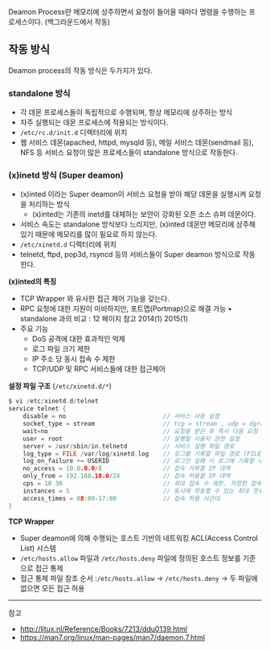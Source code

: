 
Deamon Process란 메모리에 상주하면서 요청이 들어올 때마다 명령을 수행하는 프로세스이다. (백그라운드에서 작동)

## 작동 방식

Deamon process의 작동 방식은 두가지가 있다.

### standalone 방식

- 각 데몬 프로세스들이 독립적으로 수행되며, 항상 메모리에 상주하는 방식
- 자주 실행되는 데몬 프로세스에 적용되는 방식이다.
- `/etc/rc.d/init.d` 디렉터리에 위치
- 웹 서비스 데몬(apached, httpd, mysqld 등), 메일 서비스 데몬(sendmail 등), NFS 등 서비스 요청이 많은 프로세스들이 standalone 방식으로 작동한다.

### (x)inetd 방식 (Super deamon)
- (x)inted 이라는 Super deamon이 서비스 요청을 받아 해당 데몬을 실행시켜 요청을 처리하는 방식
  - (x)inted는 기존의 inetd를 대체하는 보안이 강화된 오픈 소스 슈퍼 데몬이다.
- 서비스 속도는 standalone 방식보다 느리지만, (x)inted 데몬만 메모리에 상주해 있기 때문에 메모리를 많이 필요로 하지 않는다.
- `/etc/xinetd.d` 디렉터리에 위치
- telnetd, ftpd, pop3d, rsyncd 등의 서비스들이 Super deamon 방식으로 작동한다.

**(x)inted의 특징**
- TCP Wrapper 와 유사한 접근 제어 기능을 갖는다.
- RPC 요청에 대한 지원이 미비하지만, 포트맵(Portmap)으로 해결 가능 • standalone 과의 비교 : 12 페이지 참고 2014(1) 2015(1)
- 주요 기능
  - DoS 공격에 대한 효과적인 억제
  - 로그 파일 크기 제한
  - IP 주소 당 동시 접속 수 제한
  - TCP/UDP 및 RPC 서비스들에 대한 접근제어

**설정 파일 구조** (`/etc/xinetd.d/*`)  
```c
$ vi /etc/xinetd.d/telnet
service telnet {
    disable = no                           // 서비스 사용 설정
    socket_type = stream                   // tcp = stream , udp = dgram
    wait=no                                // 요청을 받은 후 즉시 다음 요청 처리(no)
    user = root                            // 실행할 사용자 권한 설정
    server = /usr/sbin/in.telnetd          // 서비스 실행 파일 경로
    log_type = FILE /var/log/xinetd.log    // 로그를 기록할 파일 경로 (FILE 선택자 사용 시)
    log_on_failure += USERID               // 로그인 실패 시 로그에 기록할 내용
    no_access = 10.0.0.0/8                 // 접속 거부할 IP 대역    
    only_from = 192.168.10.0/24            // 접속 허용할 IP 대역    
    cps = 10 30                            // 최대 접속 수 제한. 지정한 접속 수 초과할 시 지정 시간동안 서비스가 비활성화됨
    instances = 5                          // 동시에 작동할 수 있는 최대 갯수
    access_times = 08:00-17:00             // 접속 허용 시간대
}
```

**TCP Wrapper**
- Super deamon에 의해 수행되는 호스트 기반의 네트워킹 ACL(Access Control List) 시스템
- `/etc/hosts.allow` 파일과 `/etc/hosts.deny` 파일에 정의된 호스트 정보를 기준으로 접근 통제
- 접근 통제 파일 참조 순서 :`/etc/hosts.allow` → `/etc/hosts.deny` → 두 파일에 없으면 모든 접근 허용

---
참고
- http://litux.nl/Reference/Books/7213/ddu0139.html
- https://man7.org/linux/man-pages/man7/daemon.7.html